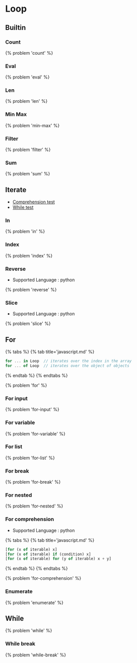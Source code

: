 # Loop

## Builtin

### Count

{% problem 'count' %}

### Eval

{% problem 'eval' %}

### Len

{% problem 'len' %}

### Min Max

{% problem 'min-max' %}

### Filter

{% problem 'filter' %}

### Sum

{% problem 'sum' %}

## Iterate

* [Comprehension test](https://docs.google.com/forms/d/1yUmg8IRuwrDaf8NayKeoDjLZv7XDIQHcbVUY9PJ-SP0/edit)
* [While test](https://docs.google.com/forms/d/18QwLLbameGJBtyrTsBI046VqHAIhMpxYD5KjK4bFcIM/edit)

### In

{% problem 'in' %}

### Index

{% problem 'index' %}

### Reverse

* Supported Language : python

{% problem 'reverse' %}

### Slice

* Supported Language : python

{% problem 'slice' %}

## For

{% tabs %}
{% tab title='javascript.md' %}

```js
for ... in Loop  // iterates over the index in the array
for ... of Loop  // iterates over the object of objects
```

{% endtab %}
{% endtabs %}

{% problem 'for' %}

### For input

{% problem 'for-input' %}

### For variable

{% problem 'for-variable' %}

### For list

{% problem 'for-list' %}

### For break

{% problem 'for-break' %}

### For nested

{% problem 'for-nested' %}

### For comprehension

* Supported Language : python

{% tabs %}
{% tab title='javascript.md' %}

```js
[for (x of iterable) x]
[for (x of iterable) if (condition) x]
[for (x of iterable) for (y of iterable) x + y]
```

{% endtab %}
{% endtabs %}

{% problem 'for-comprehension' %}

### Enumerate

{% problem 'enumerate' %}

## While

{% problem 'while' %}

### While break

{% problem 'while-break' %}
